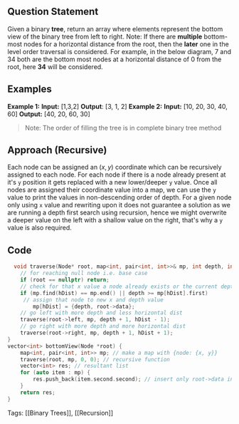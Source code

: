 ## Question Statement
Given a binary **tree**, return an array where elements represent the bottom view of the binary tree from left to right.
Note: If there are **multiple** bottom-most nodes for a horizontal distance from the root, then the **later** one in the level order traversal is considered. For example, in the below diagram, 7 and 34 both are the bottom most nodes at a horizontal distance of 0 from the root, here **34** will be considered.
## Examples
**Example 1:**
**Input:** [1,3,2]
**Output**: [3, 1, 2]
**Example 2:**
**Input:** [10, 20, 30, 40, 60]
**Output:** [40, 20, 60, 30]
>Note: The order of filling the tree is in complete binary tree method
## Approach (Recursive)
Each node can be assigned an $(x,y)$ coordinate which can be recursively assigned to each node. For each node if there is a node already present at it's `y` position it gets replaced with a new lower/deeper `y` value. Once all nodes are assigned their coordinate value into a map, we can use the `y` value to print the values in non-descending order of depth.
For a given node only using `x` value and rewriting upon it does not guarantee a solution as we are running a depth first search using recursion, hence we might overwrite a deeper value on the left with a shallow value on the right, that's why a `y` value is also required.
## Code
```cpp
  void traverse(Node* root, map<int, pair<int, int>>& mp, int depth, int hDist) {
	// for reaching null node i.e. base case
	if (root == nullptr) return;
	// check for that x value a node already exists or the current depth is lesser than new depth
	if (mp.find(hDist) == mp.end() || depth >= mp[hDist].first)
	 // assign that node to new x and depth value 
		mp[hDist] = {depth, root->data};
	// go left with more depth and less horizontal dist
	traverse(root->left, mp, depth + 1, hDist - 1); 
	// go right with more depth and more horizontal dist
	traverse(root->right, mp, depth + 1, hDist + 1); 
}
vector<int> bottomView(Node *root) {
	map<int, pair<int, int>> mp; // make a map with {node: {x, y}}
	traverse(root, mp, 0, 0); // recursive function
	vector<int> res; // resultant list  
	for (auto item : mp) {
		res.push_back(item.second.second); // insert only root->data into the vector
	}
	return res;
}
```
Tags: [[Binary Trees]], [[Recursion]]